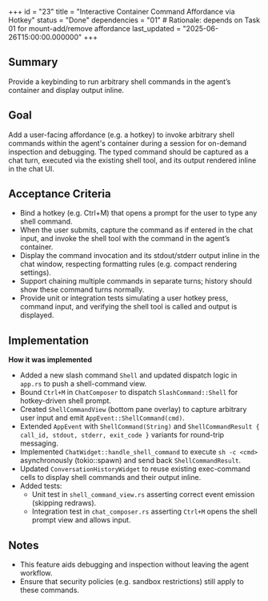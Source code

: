 +++
id = "23"
title = "Interactive Container Command Affordance via Hotkey"
status = "Done"
dependencies = "01" # Rationale: depends on Task 01 for mount-add/remove affordance
last_updated = "2025-06-26T15:00:00.000000"
+++

## Summary
Provide a keybinding to run arbitrary shell commands in the agent’s container and display output inline.

## Goal
Add a user-facing affordance (e.g. a hotkey) to invoke arbitrary shell commands within the agent's container during a session for on-demand inspection and debugging.  The typed command should be captured as a chat turn, executed via the existing shell tool, and its output rendered inline in the chat UI.

## Acceptance Criteria

- Bind a hotkey (e.g. Ctrl+M) that opens a prompt for the user to type any shell command.
- When the user submits, capture the command as if entered in the chat input, and invoke the shell tool with the command in the agent’s container.
- Display the command invocation and its stdout/stderr output inline in the chat window, respecting formatting rules (e.g. compact rendering settings).
- Support chaining multiple commands in separate turns; history should show these command turns normally.
- Provide unit or integration tests simulating a user hotkey press, command input, and verifying the shell tool is called and output is displayed.

## Implementation

**How it was implemented**  
- Added a new slash command `Shell` and updated dispatch logic in `app.rs` to push a shell-command view.
- Bound `Ctrl+M` in `ChatComposer` to dispatch `SlashCommand::Shell` for hotkey-driven shell prompt.
- Created `ShellCommandView` (bottom pane overlay) to capture arbitrary user input and emit `AppEvent::ShellCommand(cmd)`.
- Extended `AppEvent` with `ShellCommand(String)` and `ShellCommandResult { call_id, stdout, stderr, exit_code }` variants for round-trip messaging.
- Implemented `ChatWidget::handle_shell_command` to execute `sh -c <cmd>` asynchronously (tokio::spawn) and send back `ShellCommandResult`.
- Updated `ConversationHistoryWidget` to reuse existing exec-command cells to display shell commands and their output inline.
- Added tests:
  - Unit test in `shell_command_view.rs` asserting correct event emission (skipping redraws).
  - Integration test in `chat_composer.rs` asserting `Ctrl+M` opens the shell prompt view and allows input.

## Notes

- This feature aids debugging and inspection without leaving the agent workflow.
- Ensure that security policies (e.g. sandbox restrictions) still apply to these commands.
